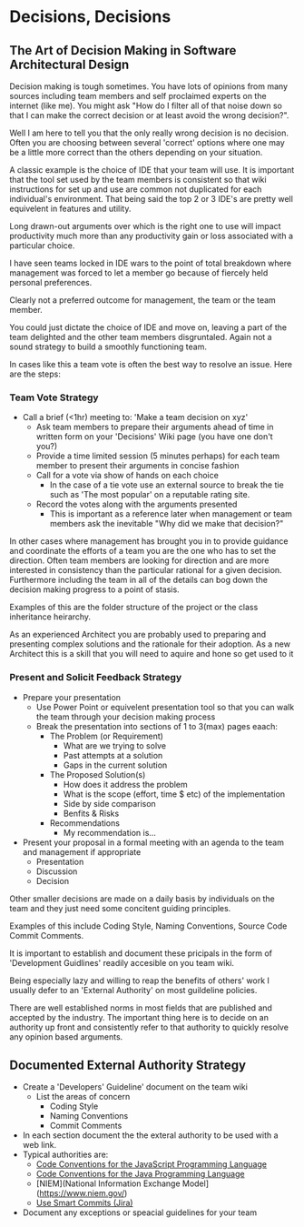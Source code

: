 # Decisions, Decisions
## The Art of Decision Making in Software Architectural Design

Decision making is tough sometimes. You have lots of opinions from many sources including team members and self proclaimed experts on the internet (like me). You might ask "How do I filter all of that noise down so that I can make the correct decision or at least avoid the wrong decision?".

Well I am here to tell you that the only really wrong decision is no decision. Often you are choosing between several 'correct' options where one may be a little more correct than the others depending on your situation.

A classic example is the choice of IDE that your team will use. It is important that the tool set used by the team members is consistent so that wiki instructions for set up and use are common not duplicated for each individual's environment. That being said the top 2 or 3 IDE's are pretty well equivelent in features and utility. 

Long drawn-out arguments over which is the right one to use will impact productivity much more than any productivity gain or loss associated with a particular choice.

I have seen teams locked in IDE wars to the point of total breakdown where management was forced to let a member go because of fiercely held personal preferences. 

Clearly not a preferred outcome for management, the team or the team member. 

You could just dictate the choice of IDE and move on, leaving a part of the team delighted and the other team members disgruntaled. Again not a sound strategy to build a smoothly functioning team. 

In cases like this a team vote is often the best way to resolve an issue. Here are the steps: 

### Team Vote Strategy
- Call a brief (<1hr) meeting to: 'Make a team decision on xyz'
  - Ask team members to prepare their arguments ahead of time in written form on your 'Decisions' Wiki page (you have one don't you?)
  - Provide a time limited session (5 minutes perhaps) for each team member to present their arguments in concise fashion
  - Call for a vote via show of hands on each choice
    - In the case of a tie vote use an external source to break the tie such as 'The most popular' on a reputable rating site.
  - Record the votes along with the arguments presented
    - This is important as a reference later when management or team members ask the inevitable "Why did we make that decision?"

In other cases where management has brought you in to provide guidance and coordinate the efforts of a team you are the one who has to set the direction. 
Often team members are looking for direction and are more interested in consistency than the particular rational for a given decision. Furthermore including the team in all of the details can bog down the decision making progress to a point of stasis. 

Examples of this are the folder structure of the project or the class inheritance heirarchy. 

As an experienced Architect you are probably used to preparing and presenting complex solutions and the rationale for their adoption. As a new Architect this is a skill that you will need to aquire and hone so get used to it 

### Present and Solicit Feedback Strategy
 - Prepare your presentation
   - Use Power Point or equivelent presentation tool so that you can walk the team through your decision making process
   - Break the presentation into sections of 1 to 3(max) pages eaach:
     - The Problem (or Requirement)
       - What are we trying to solve
       - Past attempts at a solution
       - Gaps in the current solution
     - The Proposed Solution(s)
       - How does it address the problem
       - What is the scope (effort, time $ etc) of the implementation       
       - Side by side comparison
       - Benfits & Risks
     - Recommendations
       - My recommendation is...
 - Present your proposal in a formal meeting with an agenda to the team and management if appropriate
   - Presentation
   - Discussion
   - Decision

Other smaller decisions are made on a daily basis by individuals on the team and they just need some concitent guiding principles. 

Examples of this include Coding Style, Naming Conventions, Source Code Commit Comments. 

It is important to establish and document these pricipals in the form of 'Development Guidlines' readily accesible on you team wiki. 

Being especially lazy and willing to reap the benefits of others' work I usually defer to an 'External Authority' on most guildeline policies. 

There are well established norms in most fields that are published and accepted by the industry. The important thing here is to decide on an authority up front and consistently refer to that authority to quickly resolve any opinion based arguments. 

## Documented External Authority Strategy

 - Create a 'Developers' Guideline' document on the team wiki
   - List the areas of concern
     - Coding Style
     - Naming Conventions
     - Commit Comments
 - In each section document the the exteral authority to be used with a web link. 
 - Typical authorities are: 
   - [Code Conventions for the JavaScript Programming Language](https://www.crockford.com/javascript/code.html)
   - [Code Conventions for the Java Programming Language](https://www.oracle.com/technetwork/java/javase/documentation/codeconventions-139411.html)
   - [NIEM](National Information Exchange Model](https://www.niem.gov/)
   - [Use Smart Commits (Jira)](https://confluence.atlassian.com/bitbucket/use-smart-commits-298979931.html)
 - Document any exceptions or speacial guidelines for your team
 
